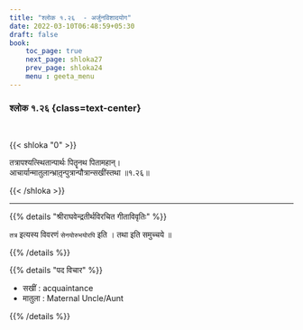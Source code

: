 ```yaml
---
title: "श्लोक १.२६  - अर्जुनविशादयोग"
date: 2022-03-10T06:48:59+05:30
draft: false
book:
    toc_page: true
    next_page: shloka27
    prev_page: shloka24
    menu : geeta_menu
---
```




### श्लोक १.२६ {class=text-center}

<br/>

{{< shloka  "0"  >}}

तत्रापश्यत्स्थितान्पार्थः पितॄनथ पितामहान्।  
आचार्यान्मातुलान्भ्रातृ़न्पुत्रान्पौत्रान्सखींस्तथा  ॥१.२६॥

{{< /shloka >}}

---

{{% details "श्रीराघवेन्द्रतीर्थविरचित गीताविवृतिः" %}}

`तत्र` इत्यस्य विवरणं `सेनयोरुभयोरपि` इति । 
तथा इति समुच्चये ॥

{{% /details %}}

{{% details "पद विचार" %}}

- सखीं  : acquaintance
- मातुला : Maternal Uncle/Aunt

{{% /details %}}